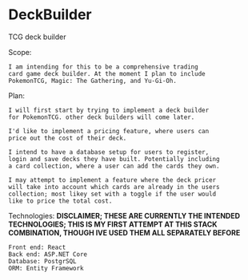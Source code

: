 # DeckBuilder
 TCG deck builder

Scope:
```
I am intending for this to be a comprehensive trading 
card game deck builder. At the moment I plan to include 
PokemonTCG, Magic: The Gathering, and Yu-Gi-Oh. 
```

Plan:
```
I will first start by trying to implement a deck builder 
for PokemonTCG. other deck builders will come later.

I'd like to implement a pricing feature, where users can 
price out the cost of their deck.

I intend to have a database setup for users to register, 
login and save decks they have built. Potentially including 
a card collection, where a user can add the cards they own.

I may attempt to implement a feature where the deck pricer 
will take into account which cards are already in the users 
collection; most likey set with a toggle if the user would 
like to price the total cost.
```

Technologies:
**DISCLAIMER; THESE ARE CURRENTLY THE INTENDED TECHNOLOGIES; THIS IS MY FIRST ATTEMPT AT THIS STACK COMBINATION, THOUGH IVE USED THEM ALL SEPARATELY BEFORE**

```
Front end: React
Back end: ASP.NET Core
Database: PostgrSQL
ORM: Entity Framework
```
